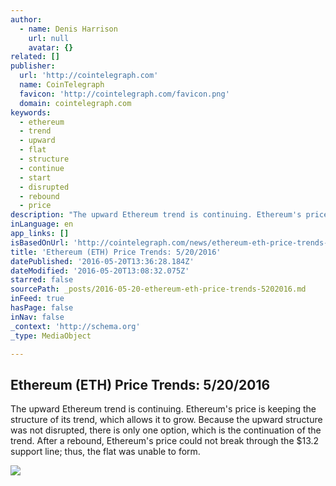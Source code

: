 ```yaml
---
author:
  - name: Denis Harrison
    url: null
    avatar: {}
related: []
publisher:
  url: 'http://cointelegraph.com'
  name: CoinTelegraph
  favicon: 'http://cointelegraph.com/favicon.png'
  domain: cointelegraph.com
keywords:
  - ethereum
  - trend
  - upward
  - flat
  - structure
  - continue
  - start
  - disrupted
  - rebound
  - price
description: "The upward Ethereum trend is continuing. Ethereum's price is keeping the structure of its trend, which allows it to grow. Because the upward structure was not disrupted, there is only one option, which is the continuation of the trend. After a rebound, Ethereum's price could not break through the $13.2 support line; thus, the flat was unable to form."
inLanguage: en
app_links: []
isBasedOnUrl: 'http://cointelegraph.com/news/ethereum-eth-price-trends-5202016'
title: 'Ethereum (ETH) Price Trends: 5/20/2016'
datePublished: '2016-05-20T13:36:28.184Z'
dateModified: '2016-05-20T13:08:32.075Z'
starred: false
sourcePath: _posts/2016-05-20-ethereum-eth-price-trends-5202016.md
inFeed: true
hasPage: false
inNav: false
_context: 'http://schema.org'
_type: MediaObject

---
```

<article style=""><h1>Ethereum (ETH) Price Trends: 5/20/2016</h1><p>The upward Ethereum trend is continuing. Ethereum's price is keeping the structure of its trend, which allows it to grow. Because the upward structure was not disrupted, there is only one option, which is the continuation of the trend. After a rebound, Ethereum's price could not break through the $13.2 support line; thus, the flat was unable to form.</p><img src="http://cointelegraph.com/images/725_aHR0cDovL2NvaW50ZWxlZ3JhcGguY29tL3N0b3JhZ2UvdXBsb2Fkcy92aWV3L2VjZjBjZjA1YzlmMThkOWU0Y2YwNDg5NGIwZmRjNzM5LmpwZw==.jpg" /></article>